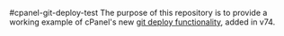 #cpanel-git-deploy-test
The purpose of this repository is to provide a working example of cPanel's new [git deploy functionality](https://documentation.cpanel.net/display/CKB/Guide+to+Git+-+Deployment), added in v74.
